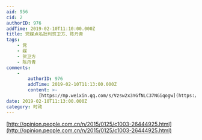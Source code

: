 ```yaml
---
aid: 956
cid: 2
authorID: 976
addTime: 2019-02-10T11:10:00.000Z
title: 党媒点名批判贺卫方、陈丹青
tags:
    - 党
    - 媒
    - 贺卫方
    - 陈丹青
comments:
    -
        authorID: 976
        addTime: 2019-02-10T11:13:00.000Z
        content: >-
            [https://mp.weixin.qq.com/s/Vzsw2x3YGfNLC37NGiqogw](https://mp.weixin.qq.com/s/Vzsw2x3YGfNLC37NGiqogw)
date: 2019-02-10T11:13:00.000Z
category: 时政
---
```


[http://opinion.people.com.cn/n/2015/0125/c1003-26444925.html](http://opinion.people.com.cn/n/2015/0125/c1003-26444925.html)
